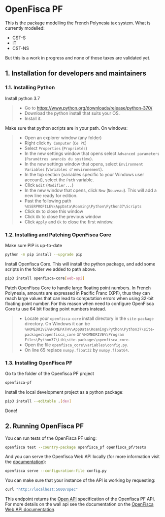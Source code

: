 # OpenFisca PF

This is the package modelling the French Polynesia tax system.
What is currently modelled:
- CST-S
- IT
- CST-NS

But this is a work in progress and none of those taxes are validated yet.

## 1. Installation for developers and maintainers

### 1.1. Installing Python

Install python 3.7
> * Go to https://www.python.org/downloads/release/python-370/
> * Download the python install that suits your OS.
> * Install it.

Make sure that python scripts are in your path.
On windows:
> * Open an explorer window (any folder)
> * Right click `My Computer` (`Ce PC`)
> * Select `Properties` (`Propriétés`)
> * In the new settings window that opens select `Advanced parameters` (`Paramètres avancés du système`).
> * In the new settings window that opens, select `Environment Variables` (`Variables d'environement`).
> * In the top section (variables specific to your Windows user account), select the `Path` variable.
> * Click `Edit` (`Modifier...`)
> * In the new window that opens, click `New` (`Nouveau`). This will add a new line ready for edition.
> * Past the following path `%USERPROFILE%\AppData\Roaming\Python\Python37\Scripts`
> * Click `Ok` to close this window
> * Click `Ok` to close the previous window
> * Click `Apply` and `Ok` to close the first window.

### 1.2. Installing and Patching OpenFisca Core

Make sure PIP is up-to-date
```bash
python -m pip install --upgrade pip
```

Install Openfisca Core.
This will install the python package, and add some scripts in the folder we added to path above.
```bash
pip3 install openfisca-core[web-api]
```

Patch OpenFisca Core to handle large floating point numbers.
In French Polynesia, amounts are expressed in Pacific Franc (XPF),
thus they can reach large values that can lead to computation errors
when using 32-bit floating point number.
For this reason when need to configure OpenFisca Core tu use 64 bit floating point numbers instead.
> - Locate your `openfisca-core` install directory in the `site-package` directory.
    On Windows it can be `%HOMEDRIVE%%HOMEPATH%\AppData\Roaming\Python\Python37\site-packages\openfisca_core`
    or `%HOMEDRIVE%\Program Files\Python37\Lib\site-packages\openfisca_core`.
> - Open the file `openfisca_core\variables\config.py`.
> - On line 65 replace `numpy.float32` by `numpy.float64`.

### 1.3. Installing OpenFisca PF

Go to the folder of the Openfisca PF project
```bash
openfisca-pf
```

Install the local development project as a python package:
```bash
pip3 install --editable .[dev]
```

Done!

## 2. Running OpenFisca PF

You can run tests of the OpenFisca PF using:
```bash
openfisca test --country-package openfisca_pf openfisca_pf/tests
```

And you can serve the Openfisca Web API locally (for more information visit the [documentation](https://openfisca.org/doc/openfisca-python-api/openfisca_serve.html)):
```bash
openfisca serve --configuration-file config.py
```

You can make sure that your instance of the API is working by requesting:
```sh
curl "http://localhost:5000/spec"
```

This endpoint returns the [Open API](https://www.openapis.org/) specification of the Openfisca PF API.
For more details on the wall api see the documentation on the [OpenFisca Web API documentation](https://openfisca.org/doc/openfisca-web-api/index.html).